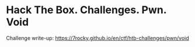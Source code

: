 # Hack The Box. Challenges. Pwn. Void

Challenge write-up: https://7rocky.github.io/en/ctf/htb-challenges/pwn/void
